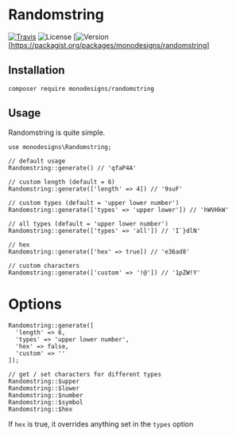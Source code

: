 # Randomstring
[![Travis](https://img.shields.io/travis/monodesigns/Randomstring.svg?style=flat-square)](https://travis-ci.org/monodesigns/Randomstring)
![License](https://img.shields.io/packagist/l/monodesigns/randomstring.svg?style=flat-square)
[![Version](https://img.shields.io/packagist/v/monodesigns/Randomstring.svg?style=flat-square)[https://packagist.org/packages/monodesigns/randomstring]

## Installation
    composer require monodesigns/randomstring
  
## Usage
Randomstring is quite simple.
    
    use monodesigns\Randomstring;
    
    // default usage
    Randomstring::generate() // 'qfaP4A'
    
    // custom length (default = 6)
    Randomstring::generate(['length' => 4]) // '9suF'
    
    // custom types (default = 'upper lower number')
    Randomstring::generate(['types' => 'upper lower']) // 'hWVHkW'
    
    // all types (default = 'upper lower number')
    Randomstring::generate(['types' => 'all']) // 'I`}dlN'
    
    // hex
    Randomstring::generate(['hex' => true]) // 'e36ad8'
    
    // custom characters
    Randomstring::generate(['custom' => '!@']) // '1pZW!Y'

# Options
    Randomstring::generate([
      'length' => 6,
      'types' => 'upper lower number',
      'hex' => false,
      'custom' => ''
    ]);
    
    // get / set characters for different types
    Randomstring::$upper
    Randomstring::$lower
    Randomstring::$number
    Randomstring::$symbol
    Randomstring::$hex
    
If `hex` is true, it overrides anything set in the `types` option
